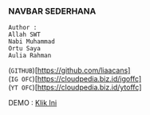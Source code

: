 <h3>NAVBAR SEDERHANA</h3>

```
Author :
Allah SWT
Nabi Muhammad
Ortu Saya
Aulia Rahman
```

(`GITHUB`)[https://github.com/liaacans]<br>
(`IG OFC`)[https://cloudpedia.biz.id/igoffc]<br>
(`YT OFC`)[https://cloudpedia.biz.id/ytoffc]<br>



DEMO :
<a href="https://liaacans.github.io/navbar-sederhana/" target="_blank">
Klik Ini
</a>
